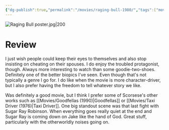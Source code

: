 ```yaml
---
{"dg-publish":true,"permalink":"/movies/raging-bull-1980/","tags":["movies"],"created":"2024-06-18","updated":"2025-01-05"}
---
```



![Raging Bull poster.jpg|200](/img/user/Attachments/Raging%20Bull%20poster.jpg)

# Review

I just wish people could keep their eyes to themselves and also stop insisting on cheating on their spouses. I do enjoy the troubled protagonist, though. Always more interesting to watch than some goodie-two-shoes. Definitely one of the better biopics I've seen. Even though that's not typically a genre I go for. I do like when the movie is more character-driver, but I also prefer having the freedom to tell whatever story we like.

Was definitely a good movie, but I think I prefer some of Scorsese's other works such as [[Movies/Goodfellas (1990)\|Goodfellas]] or [[Movies/Taxi Driver (1976)\|Taxi Driver]]. One big standout scene was that last fight with Sugar Ray Robinson. When everything goes really quiet at the end and Sugar Ray is coming down on Jake like the hand of God. Great stuff, particularly with the otherworldly noises going on.
